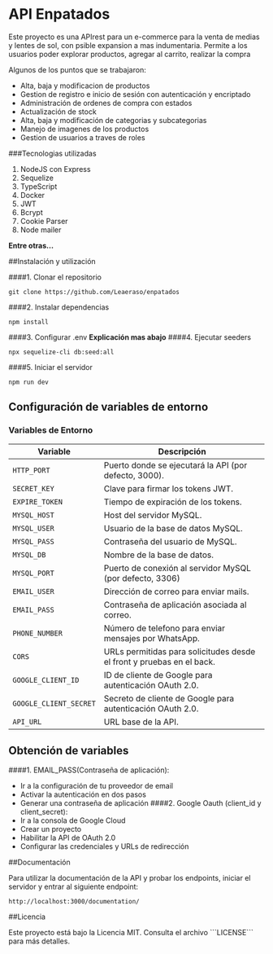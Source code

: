 # API Enpatados

Este proyecto es una APIrest para un e-commerce para la venta de medias y lentes de sol, con psible expansion a mas indumentaria. Permite a los usuarios poder explorar productos, agregar al carrito, realizar la compra

<p>
Algunos de los puntos que se trabajaron:
</p>

- Alta, baja y modificacion de productos
- Gestion de registro e inicio de sesión con autenticación y encriptado
- Administración de ordenes de compra con estados
- Actualización de stock
- Alta, baja y modificación de categorias y subcategorias
- Manejo de imagenes de los productos
- Gestion de usuarios a traves de roles

###Tecnologias utilizadas
<ol>
<li>NodeJS con Express</li>
<li>Sequelize</li>
<li>TypeScript</li>
<li>Docker</li>
<li>JWT</li>
<li>Bcrypt</li>
<li>Cookie Parser</li>
<li>Node mailer</li>
</ol>

**Entre otras...**

##Instalación y utilización

####1. Clonar el repositorio
```
git clone https://github.com/Leaeraso/enpatados

```
####2. Instalar dependencias
```
npm install

```
####3. Configurar .env
**Explicación mas abajo**
####4. Ejecutar seeders
```
npx sequelize-cli db:seed:all

```
####5. Iniciar el servidor
```
npm run dev

```

## Configuración de variables de entorno
### Variables de Entorno

| Variable             | Descripción                                                                 |
|----------------------|-----------------------------------------------------------------------------|
| `HTTP_PORT`          | Puerto donde se ejecutará la API (por defecto, 3000).                      |
| `SECRET_KEY`         | Clave para firmar los tokens JWT.                                  |
| `EXPIRE_TOKEN`       | Tiempo de expiración de los tokens.               |
| `MYSQL_HOST`         | Host del servidor MySQL.                                              |
| `MYSQL_USER`         | Usuario de la base de datos MySQL.                                         |
| `MYSQL_PASS`         | Contraseña del usuario de MySQL.                                           |
| `MYSQL_DB`           | Nombre de la base de datos.                                                |
| `MYSQL_PORT`         | Puerto de conexión al servidor MySQL (por defecto, 3306) |
| `EMAIL_USER` | Dirección de correo para enviar mails. |
|`EMAIL_PASS` | Contraseña de aplicación asociada al correo. |
| `PHONE_NUMBER` | Número de telefono para enviar mensajes por WhatsApp. |
| `CORS` | URLs permitidas para solicitudes desde el front y pruebas en el back. |
| `GOOGLE_CLIENT_ID` | ID de cliente de Google para autenticación OAuth 2.0. |
| `GOOGLE_CLIENT_SECRET` | Secreto de cliente de Google para autenticación OAuth 2.0. |
| `API_URL` | URL base de la API. |

## Obtención de variables
####1. EMAIL_PASS(Contraseña de aplicación):
- Ir a la configuración de tu proveedor de email
- Activar la autenticación en dos pasos
- Generar una contraseña de aplicación
####2. Google Oauth (client_id y client_secret):
- Ir a la consola de Google Cloud
- Crear un proyecto
- Habilitar la API de OAuth 2.0
- Configurar las credenciales y URLs de redirección

##Documentación
<p>
Para utilizar la documentación de la API y probar los endpoints, iniciar el servidor y entrar al siguiente endpoint:

```
http://localhost:3000/documentation/

```
</p>

##Licencia

<p>
Este proyecto está bajo la Licencia MIT. Consulta el archivo ```LICENSE``` para más detalles.
</p>

